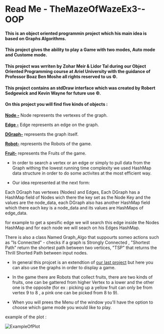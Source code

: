 # Read Me - TheMazeOfWazeEx3--OOP

#### This is an object oriented programmin project which his main idea is based on Graphs Algorithms. 

#### This project gives the ability to play a Game with two modes, Auto mode and Custome mode.

#### This project was wrriten by Zohar Meir & Lidor Tal during our Object Oriented Programming course at Ariel University with the guidance of Professor Boaz Ben Moshe all rights reserved to us ©.

#### This project contains an stdDraw interface which was created by Robert Sedgewick and Kevin Wayne for future use ©.

#### On this project you will find five kinds of objects : 

**[Node -](https://github.com/lidorT/Ex1---OOP/wiki/Monom)** Node represents the vertexes of the graph.

**[Edge -](https://github.com/lidorT/Ex1---OOP/wiki/Polynom)** Edge represents an edge on the graph.

**[DGraph-](https://github.com/lidorT/Ex1---OOP/wiki/Complex-Function)** represents the graph itself.

**[Robot-](https://github.com/lidorT/Ex1---OOP/wiki/Complex-Function)** represents the Robots of the game.

**[Fruit-](https://github.com/lidorT/Ex1---OOP/wiki/Complex-Function)** represents the Fruits of the game.

* In order to search a vertex or an edge or simply to pull data from the Graph withing the lowest running time complexity we used HashMap data structure in order to do some activites at the most efficient way. 

* Our idea represented at the next form:

Each DGraph has vertexes (Nodes) and Edges, Each DGraph has a HashMap field of Nodes wich there the key set as the Node Key and the values are the node_data, each DGraph also has another HashMap field which there each key is a node_data and its values are HashMaps of edge_data.

for example to get a spesific edge we will search this edge inside the Nodes HashMap and for each node we will seach on his Edges HashMap. 

There is also a class Named Graph_Algo that suppourts someo actions such as "Is Connected" - checks if a graph is Strongly Connected , "Shortest Path" return the shortest path between two vertices, "TSP" that returns the Thrill Shorted Path between input nodes.

* In general this projcet is an extendtion of [our last project](https://github.com/lidorT/OOP---Ex2) but here you can also use the graphs in order to display a game.

* In the game there are Robots that collect fruits, there are two kinds of fruits, one can be gattered from higher Vertex to a lower and the other one is the opposite (for ex : picking up a yellow fruit can only be from vertex 9 to 8 , a pink one can be picked from 8 to 9).

* When you will prees the Menu of the window you'll have the option to choose which game mode you would like to play.

example of the plot :

![ExampleOfPlot](https://i.imgur.com/MHRUO91.jpg)
